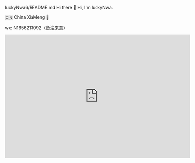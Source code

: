 luckyNwa6/README.md
Hi there 👋 Hi, I'm luckyNwa.

🇨🇳 China XiaMeng 🌱 

wx: N1656213092（备注来意）

<iframe style="width:100%;height:auto;min-width:600px;min-height:400px;" src="https://www.star-history.com/embed?secret=Z2hwX3FjWDZvaFZtcFVyMGN4YUR5MkNHU3dBMFd4RFYxMzJJMThzcA==#luckyNwa6/FlaskAIChat&Date" frameBorder="0"></iframe>
